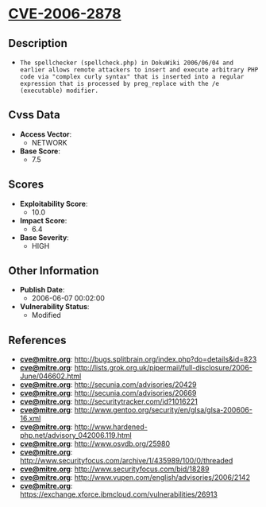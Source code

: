 
# [CVE-2006-2878](http://bugs.splitbrain.org/index.php?do=details&id=823)

## Description

- `The spellchecker (spellcheck.php) in DokuWiki 2006/06/04 and earlier allows remote attackers to insert and execute arbitrary PHP code via "complex curly syntax" that is inserted into a regular expression that is processed by preg_replace with the /e (executable) modifier.`

## Cvss Data

- **Access Vector**:
  - NETWORK
- **Base Score**:
  - 7.5

## Scores

- **Exploitability Score**:
  - 10.0
- **Impact Score**:
  - 6.4
- **Base Severity**:
  - HIGH

## Other Information

- **Publish Date**:
  - 2006-06-07 00:02:00
- **Vulnerability Status**:
  - Modified

## References

- **cve@mitre.org**: http://bugs.splitbrain.org/index.php?do=details&id=823
- **cve@mitre.org**: http://lists.grok.org.uk/pipermail/full-disclosure/2006-June/046602.html
- **cve@mitre.org**: http://secunia.com/advisories/20429
- **cve@mitre.org**: http://secunia.com/advisories/20669
- **cve@mitre.org**: http://securitytracker.com/id?1016221
- **cve@mitre.org**: http://www.gentoo.org/security/en/glsa/glsa-200606-16.xml
- **cve@mitre.org**: http://www.hardened-php.net/advisory_042006.119.html
- **cve@mitre.org**: http://www.osvdb.org/25980
- **cve@mitre.org**: http://www.securityfocus.com/archive/1/435989/100/0/threaded
- **cve@mitre.org**: http://www.securityfocus.com/bid/18289
- **cve@mitre.org**: http://www.vupen.com/english/advisories/2006/2142
- **cve@mitre.org**: https://exchange.xforce.ibmcloud.com/vulnerabilities/26913
